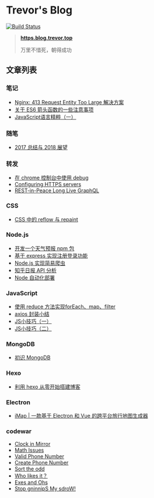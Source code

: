 # Trevor's Blog
[![Build Status](https://travis-ci.org/HuangXiZhou/blog.svg?branch=master)](https://travis-ci.org/HuangXiZhou/blog)

>[**https.blog.trevor.top**](https://blog.trevor.top)
>
>万里不惜死，朝得成功

## 文章列表

### 笔记
* [Nginx: 413 Request Entity Too Large 解决方案](https://github.com/HuangXiZhou/blog/issues/26)
* [关于 ES6 箭头函数的一些注意事项](https://github.com/HuangXiZhou/blog/issues/23)
* [JavaScript语言精粹（一）](https://github.com/HuangXiZhou/blog/issues/8)

### 随笔
* [2017 总结与 2018 展望](https://github.com/HuangXiZhou/blog/issues/25)

### 转发
* [在 chrome 控制台中使用 debug](https://github.com/HuangXiZhou/blog/issues/11)
* [Configuring HTTPS servers](https://github.com/HuangXiZhou/blog/issues/10)
* [REST-in-Peace Long Live GraphQL](https://github.com/HuangXiZhou/blog/issues/7)

### CSS
* [CSS 中的 reflow 与 repaint](https://github.com/HuangXiZhou/blog/issues/24)

### Node.js
* [开发一个天气预报 npm 包](https://github.com/HuangXiZhou/blog/issues/22)
* [基于 express 实现注册登录功能](https://github.com/HuangXiZhou/blog/issues/4)
* [Node.js 实现简易爬虫](https://github.com/HuangXiZhou/blog/issues/3)
* [知乎日报 API 分析](https://github.com/HuangXiZhou/blog/issues/5)
* [Node 自动化部署](https://github.com/HuangXiZhou/blog/issues/20)

### JavaScript
* [使用 reduce 方法实现forEach、map、filter](https://github.com/HuangXiZhou/blog/issues/14)
* [axios 封装小结](https://github.com/HuangXiZhou/blog/issues/6)
* [JS小技巧（一）](https://github.com/HuangXiZhou/blog/issues/9)
* [JS小技巧（二）](https://github.com/HuangXiZhou/blog/issues/12)

### MongoDB
* [初识 MongoDB](https://github.com/HuangXiZhou/blog/issues/2)

### Hexo
* [利用 hexo 从零开始搭建博客](https://github.com/HuangXiZhou/blog/issues/1)

### Electron
* [iMap | 一款基于 Electron 和 Vue 的跨平台旅行地图生成器](https://github.com/HuangXiZhou/blog/issues/19)

### codewar
 * [Clock in Mirror](https://github.com/HuangXiZhou/blog/issues/28)
 * [Math Issues](https://github.com/HuangXiZhou/blog/issues/27)
 * [Valid Phone Number](https://github.com/HuangXiZhou/blog/issues/21)
 * [Create Phone Number](https://github.com/HuangXiZhou/blog/issues/18)
 * [Sort the odd](https://github.com/HuangXiZhou/blog/issues/17)
 * [Who likes it？](https://github.com/HuangXiZhou/blog/issues/16)
 * [Exes and Ohs](https://github.com/HuangXiZhou/blog/issues/15)
 * [Stop gninnipS My sdroW!](https://github.com/HuangXiZhou/blog/issues/13)
